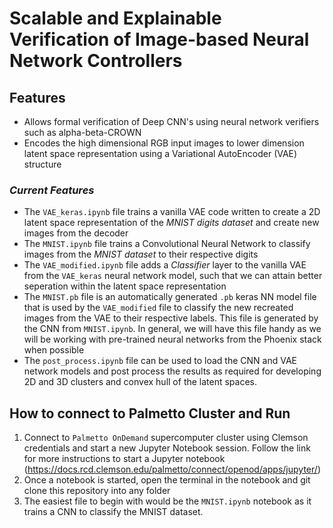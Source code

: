# Scalable and Explainable Verification of Image-based Neural Network Controllers
## Features
- Allows formal verification of Deep CNN's using neural network verifiers such as alpha-beta-CROWN
- Encodes the high dimensional RGB input images to lower dimension latent space representation using a Variational AutoEncoder (VAE) structure
 
### *Current Features*
- The ```VAE_keras.ipynb``` file trains a vanilla VAE code written to create a 2D latent space representation of the *MNIST digits dataset* and create new images from the decoder
- The ```MNIST.ipynb``` file trains a Convolutional Neural Network to classify images from the *MNIST dataset* to their respective digits
- The ```VAE_modified.ipynb``` file adds a *Classifier* layer to the vanilla VAE from the ```VAE_keras``` neural network model, such that we can attain better seperation within the latent space representation
- The ```MNIST.pb``` file is an automatically generated ```.pb``` keras NN model file that is used by the ```VAE_modified``` file to classify the new recreated images from the VAE to their respective labels. This file is generated by the CNN from ```MNIST.ipynb```. In general, we will have this file handy as we will be working with pre-trained neural networks from the Phoenix stack when possible 
- The ```post_process.ipynb``` file can be used to load the CNN and VAE network models and post process the results as required for developing 2D and 3D clusters and convex hull of the latent spaces.



## How to connect to Palmetto Cluster and Run

1) Connect to ```Palmetto OnDemand``` supercomputer cluster using Clemson credentials and start a new Jupyter Notebook session. Follow the link for more instructions to start a Jupyter notebook (https://docs.rcd.clemson.edu/palmetto/connect/openod/apps/jupyter/)
2) Once a notebook is started, open the terminal in the notebook and git clone this repository into any folder
3) The easiest file to begin with would be the ```MNIST.ipynb``` notebook as it trains a CNN to classify the MNIST dataset.
